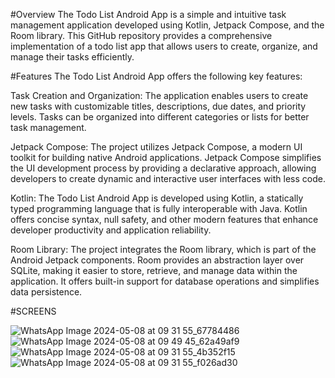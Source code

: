 #Overview
The Todo List Android App is a simple and intuitive task management application developed using Kotlin, Jetpack Compose, and the Room library. This GitHub repository provides a comprehensive implementation of a todo list app that allows users to create, organize, and manage their tasks efficiently.

#Features
The Todo List Android App offers the following key features:

  Task Creation and Organization: The application enables users to create new tasks with customizable titles, descriptions, due dates, and priority levels. Tasks can be organized into different categories or lists for better task management.
  
  Jetpack Compose: The project utilizes Jetpack Compose, a modern UI toolkit for building native Android applications. Jetpack Compose simplifies the UI development process by providing a declarative approach, allowing developers to create dynamic and interactive user interfaces with less code.
  
  Kotlin: The Todo List Android App is developed using Kotlin, a statically typed programming language that is fully interoperable with Java. Kotlin offers concise syntax, null safety, and other modern features that enhance developer productivity and application reliability.
  
  Room Library: The project integrates the Room library, which is part of the Android Jetpack components. Room provides an abstraction layer over SQLite, making it easier to store, retrieve, and manage data within the application. It offers built-in support for database operations and simplifies data persistence.

#SCREENS

![WhatsApp Image 2024-05-08 at 09 31 55_67784486](https://github.com/abdallahyasser1277/ToDoApp/assets/87530618/ee2be362-95df-4eee-b467-821b513e369c)
![WhatsApp Image 2024-05-08 at 09 49 45_62a49af9](https://github.com/abdallahyasser1277/ToDoApp/assets/87530618/00258251-f93f-4cce-8404-5287de2c3fcc)
![WhatsApp Image 2024-05-08 at 09 31 55_4b352f15](https://github.com/abdallahyasser1277/ToDoApp/assets/87530618/9ba7f925-80c2-445c-9c58-1cdd3bf3d941)
![WhatsApp Image 2024-05-08 at 09 31 55_f026ad30](https://github.com/abdallahyasser1277/ToDoApp/assets/87530618/4d786a41-6fdb-4f4f-acd6-ac0e99938880)
